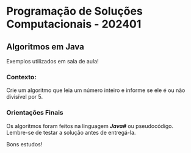 # Programação de Soluções Computacionais - 202401

## Algoritmos em Java

Exemplos utilizados em sala de aula!

 ### Contexto:

Crie um algoritmo que leia um número inteiro e informe se ele é ou não divisível por 5.

### Orientações Finais

Os algoritmos foram feitos na linguagem ***Java#*** ou pseudocódigo.<br>
Lembre-se de testar a solução antes de entregá-la.<br>

Bons estudos!